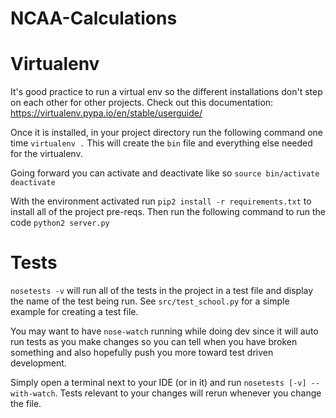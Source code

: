 # NCAA-Calculations

# Virtualenv
It's good practice to run a virtual env so the different installations don't step on each other for other projects. Check out this documentation: https://virtualenv.pypa.io/en/stable/userguide/

Once it is installed, in your project directory run the following command one time
`virtualenv .`
This will create the `bin` file and everything else needed for the virtualenv.

Going forward you can activate and deactivate like so
`source bin/activate`
`deactivate`

With the environment activated run
`pip2 install -r requirements.txt`
to install all of the project pre-reqs.
Then run the following command to run the code
`python2 server.py`

# Tests
`nosetests -v` will run all of the tests in the project in a test file and display the name of the test being run.
See `src/test_school.py` for a simple example for creating a test file.

You may want to have `nose-watch` running while doing dev since it will auto run tests as you make changes so you can tell when you have broken something and also hopefully push you more toward test driven development.

Simply open a terminal next to your IDE (or in it) and run `nosetests [-v] --with-watch`. Tests relevant to your changes will rerun whenever you change the file.
